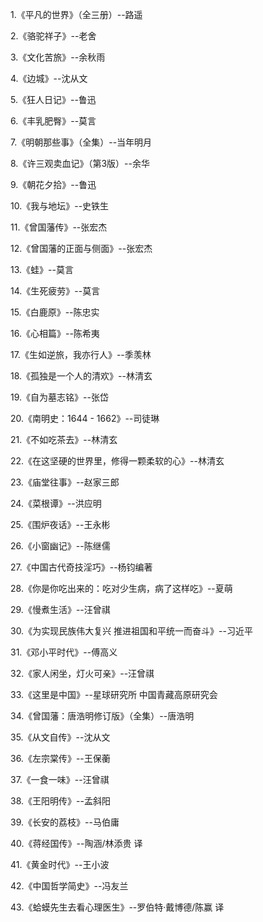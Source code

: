 1.《平凡的世界》（全三册）--路遥

2.《骆驼祥子》--老舍

3.《文化苦旅》--余秋雨

4.《边城》--沈从文

5.《狂人日记》--鲁迅

6.《丰乳肥臀》--莫言

7.《明朝那些事》（全集）--当年明月

8.《许三观卖血记》（第3版）--余华

9.《朝花夕拾》--鲁迅

10.《我与地坛》--史铁生

11.《曾国藩传》--张宏杰

12.《曾国藩的正面与侧面》--张宏杰

13.《蛙》--莫言

14.《生死疲劳》--莫言

15.《白鹿原》--陈忠实

16.《心相篇》--陈希夷

17.《生如逆旅，我亦行人》--季羡林

18.《孤独是一个人的清欢》--林清玄

19.《自为墓志铭》--张岱

20.《南明史：1644 - 1662》--司徒琳

21.《不如吃茶去》--林清玄

22.《在这坚硬的世界里，修得一颗柔软的心》--林清玄

23.《庙堂往事》--赵家三郎

24.《菜根谭》--洪应明

25.《围炉夜话》--王永彬

26.《小窗幽记》--陈继儒

27.《中国古代奇技淫巧》--杨钧编著

28.《你是你吃出来的：吃对少生病，病了这样吃》--夏萌

29.《慢煮生活》--汪曾祺

30.《为实现民族伟大复兴 推进祖国和平统一而奋斗》--习近平

31.《邓小平时代》--傅高义

32.《家人闲坐，灯火可亲》--汪曾祺

33.《这里是中国》--星球研究所 中国青藏高原研究会

34.《曾国藩：唐浩明修订版》（全集）--唐浩明

35.《从文自传》--沈从文

36.《左宗棠传》--王保蘅

37.《一食一味》--汪曾祺

38.《王阳明传》--孟斜阳

39.《长安的荔枝》--马伯庸

40.《蒋经国传》--陶涵/林添贵 译

41.《黄金时代》--王小波

42.《中国哲学简史》--冯友兰

43.《蛤蟆先生去看心理医生》--罗伯特·戴博德/陈赢 译